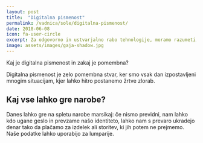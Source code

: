 ```yaml
---
layout: post
title:  "Digitalna pismenost"
permalink: /vadnica/sole/digitalna-pismenost/
date: 2018-06-08
icon: fa-user-circle
excerpt: Za odgovorno in ustvarjalno rabo tehnologije, moramo razumeti, kako deluje.
image: assets/images/gaja-shadow.jpg
---
```


Kaj je digitalna pismenost in zakaj je pomembna?

Digitalna pismenost je zelo pomembna stvar, ker smo vsak dan izpostavljeni mnogim situacijam, kjer lahko hitro postanemo žrtve zlorab. 

## Kaj vse lahko gre narobe?
Danes lahko gre na spletu narobe marsikaj: če nismo previdni, nam lahko kdo ugane geslo in prevzame našo identiteto, lahko nam s prevaro ukradejo denar tako da plačamo za izdelek ali storitev, ki jih potem ne prejmemo. Naše podatke lahko uporabijo za lumparije.
